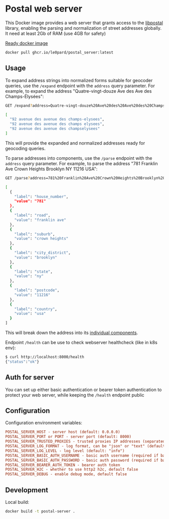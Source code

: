 # Postal web server

This Docker image provides a web server that grants access to the [libpostal](https://github.com/openvenues/libpostal) library, enabling the parsing and normalization of street addresses globally. It need at least 2Gb of RAM (use 4GB for safety)

[Ready docker image](https://github.com/le0pard/postal_server/pkgs/container/postal_server)

```bash
docker pull ghcr.io/le0pard/postal_server:latest
```

## Usage

To expand address strings into normalized forms suitable for geocoder queries, use the `/expand` endpoint with the `address` query parameter. For example, to expand the address "Quatre-vingt-douze Ave des Ave des Champs-Élysées":

```bash
GET /expand?address=Quatre-vingt-douze%20Ave%20des%20Ave%20des%20Champs-Élysées

[
  "92 avenue des avenue des champs-elysees",
  "92 avenue des avenue des champs elysees",
  "92 avenue des avenue des champselysees"
]
```

This will provide the expanded and normalized addresses ready for geocoding queries.

To parse addresses into components, use the `/parse` endpoint with the `address` query parameter. For example, to parse the address "781 Franklin Ave Crown Heights Brooklyn NY 11216 USA":

```bash
GET /parse?address=781%20Franklin%20Ave%20Crown%20Heights%20Brooklyn%20NY%2011216%20USA

[
  {
    "label": "house_number",
    "value": "781"
  },
  {
    "label": "road",
    "value": "franklin ave"
  },
  {
    "label": "suburb",
    "value": "crown heights"
  },
  {
    "label": "city_district",
    "value": "brooklyn"
  },
  {
    "label": "state",
    "value": "ny"
  },
  {
    "label": "postcode",
    "value": "11216"
  },
  {
    "label": "country",
    "value": "usa"
  }
]
```

This will break down the address into its [individual components](https://github.com/openvenues/libpostal?tab=readme-ov-file#parser-labels).

Endpoint `/health` can be use to check webserver healthcheck (like in k8s env):

```bash
$ curl http://localhost:8000/health
{"status":"ok"}
```

## Auth for server

You can set up either basic authentication or bearer token authentication to protect your web server, while keeping the `/health` endpoint public

## Configuration

Configuration environment variables:

```ini
POSTAL_SERVER_HOST - server host (default: 0.0.0.0)
POSTAL_SERVER_PORT or PORT - server port (default: 8000)
POSTAL_SERVER_TRUSTED_PROXIES - trusted proxies IP addresses (separated by comma)
POSTAL_SERVER_LOG_FORMAT - log format, can be "json" or "text" (default: "text")
POSTAL_SERVER_LOG_LEVEL - log level (default: "info")
POSTAL_SERVER_BASIC_AUTH_USERNAME - basic auth username (required if basic auth password is set)
POSTAL_SERVER_BASIC_AUTH_PASSWORD - basic auth password (required if basic auth username is set)
POSTAL_SERVER_BEARER_AUTH_TOKEN - bearer auth token
POSTAL_SERVER_H2C - whether to use http2 h2c, default false
POSTAL_SERVER_DEBUG - enable debug mode, default false
```

## Development

Local build:

```bash
docker build -t postal-server .
```
